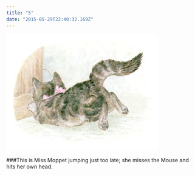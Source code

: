 ```yaml
---
title: "5"
date: "2015-05-29T22:40:32.169Z"
---
```


![Punky Dunk, gold fish, bird ](./m14.jpg)

###This is Miss Moppet jumping just too late; she misses the Mouse and hits her own head.

